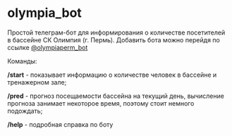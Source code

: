 # olympia_bot
Простой телеграм-бот для информирования о количестве посетителей в бассейне СК Олимпия (г. Пермь). 
Добавить бота можно перейдя по ссылке [@olympiaperm_bot](http://t.me/olympiaperm_bot)

Команды:

**/start** - показывает информацию о количестве человек в бассейне и тренажерном зале;

**/pred** - прогноз посещаемости бассейна на текущий день, вычисление прогноза занимает некоторое время, поэтому стоит немного подождать;

**/help** - подробная справка по боту

